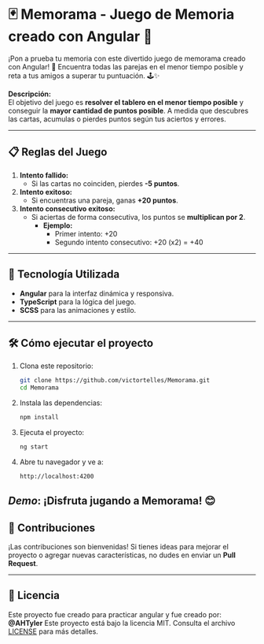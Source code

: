 # 🃏 Memorama - Juego de Memoria creado con Angular 🔮

¡Pon a prueba tu memoria con este divertido juego de memorama creado con Angular! 🚀
Encuentra todas las parejas en el menor tiempo posible y reta a tus amigos a superar tu puntuación. 🕹️✨

**Descripción:**  
El objetivo del juego es **resolver el tablero en el menor tiempo posible** y conseguir la **mayor cantidad de puntos posible**. A medida que descubres las cartas, acumulas o pierdes puntos según tus aciertos y errores.

---

## 📋 Reglas del Juego
1. **Intento fallido:**  
   - Si las cartas no coinciden, pierdes **-5 puntos**.  
2. **Intento exitoso:**  
   - Si encuentras una pareja, ganas **+20 puntos**.  
3. **Intento consecutivo exitoso:**  
   - Si aciertas de forma consecutiva, los puntos se **multiplican por 2**.  
     - **Ejemplo:**  
       - Primer intento: +20  
       - Segundo intento consecutivo: +20 (x2) = +40  

---

## 🚀 Tecnología Utilizada
- **Angular** para la interfaz dinámica y responsiva.  
- **TypeScript** para la lógica del juego.  
- **SCSS** para las animaciones y estilo.  

---

## 🛠️ Cómo ejecutar el proyecto
1. Clona este repositorio:  
   ```bash
   git clone https://github.com/victortelles/Memorama.git
   cd Memorama
   ```
2. Instala las dependencias:  
   ```bash
   npm install
   ```
3. Ejecuta el proyecto:  
   ```bash
   ng start
   ```
4. Abre tu navegador y ve a:  
   ```bash
   http://localhost:4200
   ```

*Demo*:
¡Disfruta jugando a Memorama! 😊
---

## 👾 Contribuciones
¡Las contribuciones son bienvenidas! Si tienes ideas para mejorar el proyecto o agregar nuevas características, no dudes en enviar un **Pull Request**.

---

## 📄 Licencia
Este proyecto fue creado para practicar angular y fue creado por: **@AHTyler**
Este proyecto está bajo la licencia MIT. Consulta el archivo [LICENSE](./LICENSE) para más detalles.